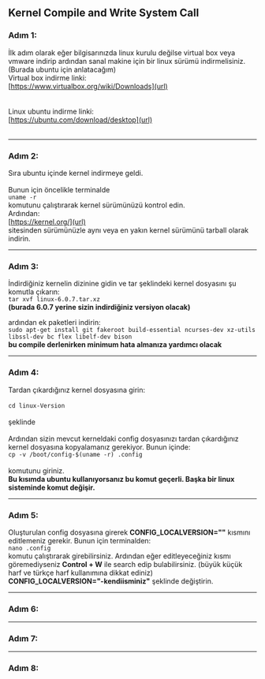## Kernel Compile and Write System Call   

### Adım 1:
İlk adım olarak eğer bilgisarınızda linux kurulu değilse virtual box veya vmware indirip ardından sanal makine için bir linux sürümü indirmelisiniz.(Burada ubuntu için anlatacağım)  
Virtual box indirme linki:  
[https://www.virtualbox.org/wiki/Downloads](url)  
<br>  
Linux ubuntu indirme linki:  
[https://ubuntu.com/download/desktop](url)  
<br>
_______________
### Adım 2:  


Sıra ubuntu içinde kernel indirmeye geldi.
<br>  
Bunun için öncelikle terminalde
<br>
``` uname -r ```
<br>
komutunu çalıştırarak kernel sürümünüzü kontrol edin.
<br>
Ardından:
<br>
[https://kernel.org/](url)
<br>
sitesinden sürümünüzle aynı veya en yakın kernel sürümünü tarball olarak indirin.

_______________
### Adım 3:  


İndirdiğiniz kernelin dizinine gidin ve tar şeklindeki kernel dosyasını şu komutla çıkarın:  
```tar xvf linux-6.0.7.tar.xz```   
**(burada 6.0.7 yerine sizin indirdiğiniz versiyon olacak)**  


ardından ek paketleri indirin:  
```sudo apt-get install git fakeroot build-essential ncurses-dev xz-utils libssl-dev bc flex libelf-dev bison ```  
**bu compile derlenirken minimum hata almanıza yardımcı olacak**

_______________
### Adım 4:  


Tardan çıkardığınız kernel dosyasına girin:    
<br>
``` cd linux-Version ```  
<br>
şeklinde 
<br>
<br>
Ardından sizin mevcut kerneldaki config dosyasınızı tardan çıkardığınız kernel dosyasına kopyalamanız gerekiyor. Bunun içinde:
<br>
```cp -v /boot/config-$(uname -r) .config```  
<br>
komutunu giriniz.  
**Bu kısımda ubuntu kullanıyorsanız bu komut geçerli. Başka bir linux sisteminde komut değişir.**


_______________
### Adım 5:  

Oluşturulan config dosyasına girerek **CONFIG_LOCALVERSION=""** kısmını editlemeniz gerekir. Bunun için terminalden:
<br>
```nano .config``` 
<br>
komutu çalıştırarak girebilirsiniz. Ardından eğer editleyeceğiniz kısmı göremediyseniz **Control + W** ile search edip bulabilirsiniz.
(büyük küçük harf ve türkçe harf kullanımına dikkat ediniz)
<br>
**CONFIG_LOCALVERSION="-kendiisminiz"** şeklinde değiştirin.
_______________
### Adım 6:  
_______________
### Adım 7:  
_______________
### Adım 8:  



